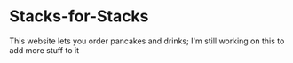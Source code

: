 # Stacks-for-Stacks
This website lets you order pancakes and drinks; I'm still working on this to add more stuff to it 

